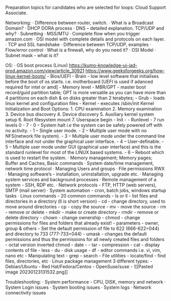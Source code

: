 Preparation topics for candidates who are selected for loops: Cloud Support Associate. 

Networking: 
· Difference between router, switch. 
· What is a Broadcast Domain? 
· DHCP DORA process 
· DNS – detailed explanation. TCP/UDP and why? 
· Subnetting · MSS/MTU 
· Complete flow when you trigger amazon.com 
· OSI model with complete details and protocols on each layer. 
· TCP and SSL handshake · Difference between TCP/UDP, examples 
· Flow/error control · What is a firewall, why do you need it? 
· OSI Model 
· Subnet mask - what is it?

OS: 
· OS boot process (Linux) https://kumo-knowledge-ui-iad-prod.amazon.com/view/article_30921 https://www.geeksforgeeks.org/how-linux-kernel-boots/
	- Bios/UEFI - Brain - low level software that initialises before the boot of os starts. i.e. motherboard [UEFI is used if adanced required for intel or amd]
	- Memory level - MBR/GPT - master boot record/guid partition table; GPT is more versatile as you can have more than 4 partitions on each dish & on disks greater than 2 terabytes;
	- Grub - loads linux kernel and configuration files
	- Kernel - executes /sbin/init Kernel Initialization and Boot Options:
			1.  CPU examination
			2.  Memory examination
			3.  Device bus discovery
			4.  Device discovery
			5.  Auxiliary kernel system setup
			6.  Root filesystem mount
			7.  Userspace begin
	- Init - 
	- Runlevel - 7 run levels 0 - 7 
		- 0 – System halt _i.e_ the system can be safely powered off with no activity.
		-   1 – Single user mode.
		-   2 – Multiple user mode with no NFS(network file system).
		-   3 – Multiple user mode under the command line interface and not under the graphical user interface.
		-   4 – User-definable.
		-   5 – Multiple user mode under GUI (graphical user interface) and this is the standard runlevel for most of the LINUX based systems.
		-   6 – Reboot which is used to restart the system.
· Memory management; Memory pages; Buffer and Caches, Basic commands 
· System date/time management, network time protocol 
· Managing Users and groups 
· File permissions RWX
· Managing software’s - installation, uninstallation, upgrade etc. 
· Managing system services and background processes 
· Remote management of a system - SSH, RDP etc. 
· Network protocols - FTP, HTTP (web servers), SMTP (mail server) 
· System automation - cron, batch jobs, windows startup tasks 
· Linux commands - 20 common commands
	- ls or ll - list files and directories in a directory (ll is short version)
	- cd - change directory, used to move around directories
	- cp - copy the source
	- mv - move the source
	- rm - remove or delete
	- mkdir - make or create directory
	- rmdir - remove or delete directory
	- chown - change ownership
	- chmod - change permissions for files and folders that already exist!
		- parameters - owner, group & others
		- Set the default permission of file to 622 (666-622=044) and directory to 733 (777-733=044)
	- umask - changes the default permissions and thus the permissions for all newly created files and folders
		- octal version inverted chmod
	- date - 
	- tar - compression
	- cat - display contents of file
	- less
	- du - disk usage
	- df
	- editor commands i.e. vi, vim, nano etc
	- Manipulating text 
		- grep - search
	- File utilities
		- locate/find - find files, directories, etc
· Linux package management 3 different types:
	- Debian/Ubuntu
	- Red Hat/Fedora/Centos
	- OpenSuse/suse
	- ![[Pasted image 20230123131532.png]]

Troubleshooting: 
· System performance - CPU, DISK, memory and network 
· System Login issues 
· System booting issues 
· System logs 
· Network connectivity issues